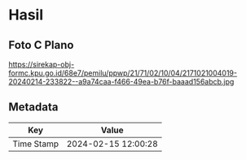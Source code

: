 # Hasil

## Foto C Plano

https://sirekap-obj-formc.kpu.go.id/68e7/pemilu/ppwp/21/71/02/10/04/2171021004019-20240214-233822--a9a74caa-f466-49ea-b76f-baaad156abcb.jpg


## Metadata

| Key        | Value               |
| ---------- | ------------------- |
| Time Stamp | 2024-02-15 12:00:28 |



